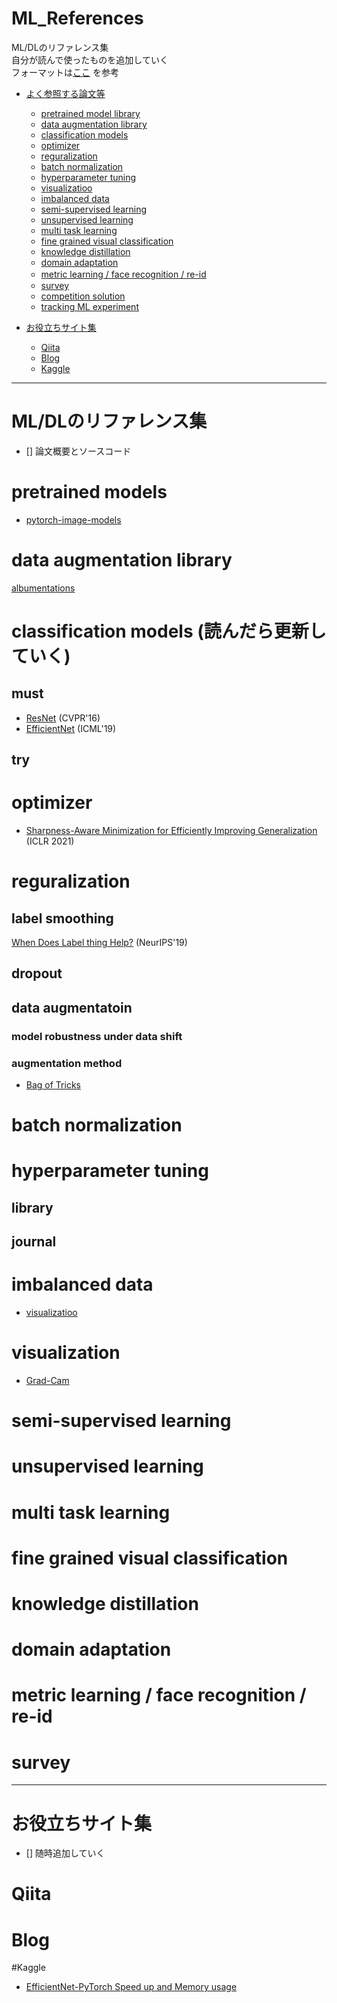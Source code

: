 # ML_References
ML/DLのリファレンス集<br>
自分が読んで使ったものを追加していく<br>
フォーマットは[ここ](https://github.com/phalanx-hk/kaggle_cv_pipeline/blob/master/kaggle_tips.md#pretrained_model_library) を参考
- [よく参照する論文等](#journal)
  - [pretrained model library](#pretrained_model_library)
  - [data augmentation library](#data_augmentation_library)
  - [classification models](#image_classification_models)
  - [optimizer](#optimizer)
  - [reguralization](#reguralization)
  - [batch normalization](#batch_norm)
  - [hyperparameter tuning](#hyperparameter_tuning)
  - [visualizatioo](#visualization)
  - [imbalanced data](#imbalanced_data)
  - [semi-supervised learning](#semi_supervised_learning)
  - [unsupervised learning](#unsupervised_learning)
  - [multi task learning](#multi_task_learning)
  - [fine grained visual classification](#fine_grained_visual_classification)
  - [knowledge distillation](#knowledge_distillation)
  - [domain adaptation](#domain_adaptation)
  - [metric learning / face recognition / re-id](metric_learning)　
  - [survey](#survey)
  - [competition solution](#solution)
  - [tracking ML experiment](#ml_experiment)

- [お役立ちサイト集](#ref_blogs)
  - [Qiita](#qiita)
  - [Blog](#blog)
  - [Kaggle](#kaggle)
---
<a name="journal"></a>
# ML/DLのリファレンス集
- [] 論文概要とソースコード

<a name="pretrained_model_library"></a>

# pretrained models
<!-- - [pretrained-models.pytorch](https://github.com/Cadene/pretrained-models.pytorch) -->
- [pytorch-image-models](https://github.com/rwightman/pytorch-image-models)
<!-- - [EfficientNet-Pytorch](https://github.com/lukemelas/EfficientNet-PyTorch) -->

<a name="data_augmentation_library"></a>

# data augmentation library
[albumentations](https://github.com/albumentations-team/albumentations)
<!-- - [albumentations](https://github.com/albumentations-team/albumentations)
- [dali](https://github.com/NVIDIA/DALI)
- [kornia](https://github.com/kornia/kornia)
- [rising](https://github.com/PhoenixDL/rising)
- [solt](https://github.com/MIPT-Oulu/solt) -->

<a name="image_classification_models"></a>

# classification models (読んだら更新していく)
## must
- [ResNet](https://arxiv.org/abs/1512.03385) (CVPR'16)
- [EfficientNet](https://arxiv.org/abs/1905.11946) (ICML'19)
<!-- - [Inceptionv3](https://arxiv.org/abs/1512.00567) (CVPR'16)

- [DenseNet](https://arxiv.org/abs/1608.06993) (CVPR'17)
- [ResNeXt](https://arxiv.org/abs/1611.05431) (CVPR'17)
- [SENet](https://arxiv.org/abs/1709.01507) (CVPR'18)
- [coord conv](https://arxiv.org/abs/1807.03247) (NeurIPS'18)
- [HRNet](https://arxiv.org/abs/1908.07919) (CVPR'19) 
- [ECA-Net](https://arxiv.org/abs/1910.03151) (CVPR'20)
- [ResNeSt](https://arxiv.org/abs/2004.08955) (arxiv)
- [octave conv](https://arxiv.org/abs/1904.05049) (ICCV'19) -->

## try
<!-- - [HarDNet](https://arxiv.org/abs/1909.00948) (ICCV'19)
- [RegNet](https://arxiv.org/abs/2003.13678) (CVPR'20)
- [CSPNet](https://arxiv.org/abs/1911.11929) (CVPRW'20)
- [Spatially Attentive Output Layer](https://arxiv.org/abs/2004.07570) (CVPR'20)
- [Improved ResNet](https://arxiv.org/abs/2004.04989) (arxiv)
- [SlimConv](https://arxiv.org/abs/2003.07469) (arxiv)
- [Visual Transformers](https://arxiv.org/abs/2006.03677) (arxiv)
- [URIE](https://arxiv.org/abs/2007.08979) (ECCV'20) -->

<a name="optimizer"></a>

# optimizer
- [Sharpness-Aware Minimization for Efficiently Improving Generalization](https://arxiv.org/abs/2010.01412) (ICLR 2021)

<a name="reguralization"></a>

# reguralization
## label smoothing
[When Does Label thing Help?](https://arxiv.org/abs/1906.02629) (NeurIPS'19)

## dropout
<!-- - [dropout](https://jmlr.org/papers/v15/srivastava14a.html) (JMLR'14)
- [dropblock](https://arxiv.org/abs/1810.12890) (NeurIPS'18) -->

## data augmentatoin
### model robustness under data shift
<!-- - [Generalisation in humans and deep neural networks](https://arxiv.org/abs/1808.08750) (NeurIPS'18)
- [IMAGENET-TRAINED CNNS ARE BIASED TOWARDS TEXTURE](https://arxiv.org/abs/1811.12231) (ICLR'19)
- [BENCHMARKING NEURAL NETWORK ROBUSTNESS TO COMMON CORRUPTIONS AND PERTURBATIONS](https://arxiv.org/abs/1903.12261) (ICLR'19)
- [Why do deep convolutional networks generalize so poorly to small image transformations?](https://arxiv.org/abs/1805.12177) (JMLR'19) -->

### augmentation method
- [Bag of Tricks](https://arxiv.org/pdf/1812.01187.pdf)
<!-- - [mixup](https://arxiv.org/abs/1710.09412) (ICLR'18)
- [CutMix](https://arxiv.org/abs/1905.04899) (ICCV'19)
- [Manifold Mixup](https://arxiv.org/abs/1806.05236) (ICML'19)
- [Fast AutoAugment](https://arxiv.org/abs/1905.00397) (NeurIPS'19)
- [Implicit Semantic Data Augmentation](https://arxiv.org/abs/1909.12220) (NeurIPS'19)
- [Population Based Augmentation](https://arxiv.org/abs/1905.05393) (ICML'19)
- [RandAugment](https://arxiv.org/abs/1909.13719) (CVPRW'20)
- [SmoothMix](https://openaccess.thecvf.com/content_CVPRW_2020/papers/w45/Lee_SmoothMix_A_Simple_Yet_Effective_Data_Augmentation_to_Train_Robust_CVPRW_2020_paper.pdf) (CVPRW'20)
- [Adversarial AutoAugment](https://arxiv.org/abs/1912.11188) (ICLR'20)
- [AUGMIX](https://arxiv.org/abs/1912.02781) (ICLR'20)
- [Puzzle Mix](https://proceedings.icml.cc/static/paper_files/icml/2020/6618-Paper.pdf) (ICML'20)
- [Attribute Mix](https://arxiv.org/abs/2004.02684) (arxiv)
- [Attentive CutMix](https://arxiv.org/abs/2003.13048) (arxiv)
- [FMix](https://arxiv.org/abs/2002.12047) (arxiv)
- [Momentum Exchenge](https://arxiv.org/abs/2002.11102) (arxiv)
- [patch gaussian](https://arxiv.org/abs/1906.02611) (arxiv) -->

<a name="batch_norm"></a>

# batch normalization
<!-- - [Instance Normalization](https://arxiv.org/abs/1701.02096) (CVPR'17)
- [Group Normalization](https://arxiv.org/abs/1803.08494) (ECCV'18)
- [Filter Response Normalization](https://arxiv.org/abs/1911.09737) (CVPR'20)
- [Evolving Normalization](https://arxiv.org/abs/2004.02967) (arxiv) -->

<a name="hyperparameter_tuning"></a>

# hyperparameter tuning
## library
<!-- - [optuna](https://optuna.org/) -->
## journal
<!-- - [RETHINKING THE HYPERPARAMETERS
FOR FINE-TUNING](https://arxiv.org/abs/2002.11770) (ICLR'20)
- [HyperSTAR](https://arxiv.org/abs/2005.10524) (CVPR'20) -->

<a name="imbalanced_data"></a>

# imbalanced data
<!-- - [pc-softmax](https://arxiv.org/abs/1911.10688) (arxiv)
- [focal loss](https://arxiv.org/abs/1708.02002) (ICCV'17)
- [reduced focal loss](https://arxiv.org/abs/1903.01347) (arxiv)
- [Class-Balanced Loss](https://arxiv.org/abs/1901.05555) (CVPR'19)
- [Bilateral-Branch Network](https://arxiv.org/abs/1912.02413) (CVPR'20)
- [Rebalanced mixup](https://arxiv.org/abs/2007.03943) (arxiv)
- [M2m](https://arxiv.org/abs/2004.00431) (CVPR'20) -->

  - [visualizatioo](#visualization)
<a name="visualization"></a>

# visualization
- [Grad-Cam](https://arxiv.org/pdf/1610.02391.pdf)

<a name="semi_supervised_learning"></a>

# semi-supervised learning
<!-- - [Pseudo-label](http://deeplearning.net/wp-content/uploads/2013/03/pseudo_label_final.pdf)
- [Noisy Student](https://arxiv.org/abs/1911.04252) (CVPR'20)
- [Mean Teacher](https://arxiv.org/abs/1703.01780) (NIPS'17)
- [MixMatch](https://arxiv.org/abs/1905.02249) (NIPS'19)
- [FixMatch](https://arxiv.org/abs/2001.07685) (arxiv)
- [FeatMatch](https://arxiv.org/abs/2007.08505) (ECCV'20) -->

<a name="unsupervised_learning"></a>

# unsupervised learning
<!-- - [SCAN](https://arxiv.org/abs/2005.12320) (ECCV'20) -->

<a name="multi_task_learning"></a>

# multi task learning
<!-- - [Dynamic Weight Average](https://arxiv.org/abs/1803.10704) (CVPR'19)
- [NDDR-CNN](https://arxiv.org/abs/1801.08297) (CVPR'19)
- [ML-GCN](https://arxiv.org/abs/1904.03582) (CVPR'19) -->

<a name="fine_grained_visual_classification"></a>

# fine grained visual classification
<!-- - [Facing the Hard Problems in FGVC](https://arxiv.org/abs/2006.13190) (arxiv)
- [DFL-CNN](https://openaccess.thecvf.com/content_cvpr_2018/papers/Wang_Learning_a_Discriminative_CVPR_2018_paper.pdf) (CVPR'18)
- [Destruction and Construction Learning](https://openaccess.thecvf.com/content_CVPR_2019/papers/Chen_Destruction_and_Construction_Learning_for_Fine-Grained_Image_Recognition_CVPR_2019_paper.pdf) (CVPR'19)
- [Look-Into-Object](https://openaccess.thecvf.com/content_CVPR_2020/papers/Zhou_Look-Into-Object_Self-Supervised_Structure_Modeling_for_Object_Recognition_CVPR_2020_paper.pdf) (CVPR'20) -->

<a name="knowledge_distillation"></a>

# knowledge distillation
<!-- - [Learning What and Where to Transfer](https://arxiv.org/abs/1905.05901) (ICML'19)
- [Relational Knowledge Distillation](https://arxiv.org/abs/1904.05068) (CVPR'19)
- [Attention Transfer](https://arxiv.org/abs/1612.03928) (ICLR'17)
- [Noisy Student](https://arxiv.org/abs/1911.04252) (CVPR'20)
- [Mean Teacher](https://arxiv.org/abs/1703.01780) (NIPS'17) -->

<a name="domain_adaptation"></a>

# domain adaptation
<!-- - [domain adversarial neural network](https://arxiv.org/abs/1505.07818) (JMLR'16)
- [REVISITING BATCH NORMALIZATION FOR PRACTICAL DOMAIN ADAPTATION](https://arxiv.org/abs/1603.04779) (ICLR'17)
- [MUNIT](https://arxiv.org/abs/1804.04732) (ECCV'18)
- [Style Normalization and Restitution](https://arxiv.org/abs/2005.11037) (CVPR'20) -->

<a name="metric_learning"></a>

# metric learning / face recognition / re-id
<!-- ## library
- [torch reid](https://github.com/KaiyangZhou/deep-person-reid)
- [insightface](https://github.com/deepinsight/insightface)
- [reid-strong-baseline](https://github.com/michuanhaohao/reid-strong-baseline)
- [cnnimageretrieval-pytorch](https://github.com/filipradenovic/cnnimageretrieval-pytorch)

## journal
- [center loss](https://ydwen.github.io/papers/WenECCV16.pdf) (ECCV'16)
- [Fine-tuning CNN Image Retrieval with No Human Annotation](https://arxiv.org/abs/1711.02512) (TPAMI'18)
- [arcface](https://arxiv.org/abs/1801.07698) (CVPR'19)
- [AdaCos](https://arxiv.org/abs/1905.00292) (CVPR'19)
- [MS-Loss](http://openaccess.thecvf.com/content_CVPR_2019/papers/Wang_Multi-Similarity_Loss_With_General_Pair_Weighting_for_Deep_Metric_Learning_CVPR_2019_paper.pdf) (CVPR'19)
- [Bag of Tricks and A Strong Baseline for Deep Person Re-identification](https://arxiv.org/abs/1903.07071) (CVPRW'19)
- [AP-Loss](https://arxiv.org/abs/1906.07589) (ICCV'19)
- [SoftTriple Loss](https://arxiv.org/abs/1909.05235) (ICCV'19)
- [Circle Loss](https://openaccess.thecvf.com/content_CVPR_2020/papers/Sun_Circle_Loss_A_Unified_Perspective_of_Pair_Similarity_Optimization_CVPR_2020_paper.pdf) (CVPR'20)
- [Cross-Batch Memory](https://arxiv.org/abs/1912.06798) (CVPR'20)
- [Unifying Deep Local and Global Features for Image Search](https://arxiv.org/abs/2001.05027) (ECCV'20) -->



<a name="survey"></a>

# survey
<!-- - [Noisy Labels](https://arxiv.org/abs/2007.08199)
- [data augmentation](https://link.springer.com/article/10.1186/s40537-019-0197-0)
- [face recognition](https://arxiv.org/abs/1804.06655)
- [metric learning](https://www.mdpi.com/2073-8994/11/9/1066) -->


---
<a name="ref_blogs"></a>
# お役立ちサイト集
- [] 随時追加していく


<a name="qiita"></a>

# Qiita

<a name="blog"></a>

# Blog

<a name="kaggle"></a>

#Kaggle
- [EfficientNet-PyTorch Speed up and Memory usage](https://www.kaggle.com/c/rsna-intracranial-hemorrhage-detection/discussion/111292)
